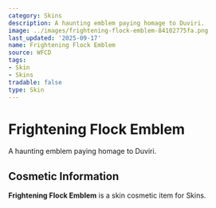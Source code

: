```yaml
---
category: Skins
description: A haunting emblem paying homage to Duviri.
image: ../images/frightening-flock-emblem-84102775fa.png
last_updated: '2025-09-17'
name: Frightening Flock Emblem
source: WFCD
tags:
- Skin
- Skins
tradable: false
type: Skin
---
```


# Frightening Flock Emblem

A haunting emblem paying homage to Duviri.

## Cosmetic Information

**Frightening Flock Emblem** is a skin cosmetic item for Skins.

